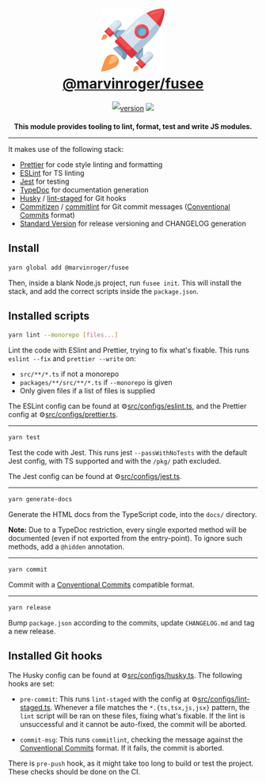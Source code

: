 <h1 align=center style="max-width: 100%;">
  <img width="128" height="128" alt="Fusee Logo" src="./fusee.svg" style="max-width: 100%;"><br/>
  <a href="https://github.com/marvinroger/fusee">@marvinroger/fusee</a>
</h1>

<p align=center style="line-height: 2;">
  <a href="https://www.npmjs.com/package/@marvinroger/fusee" target="_blank"><img src="https://img.shields.io/npm/v/@marvinroger/fusee.svg?style=flat-square&color=007acc&label=version&logo=NPM" alt="version" /></a>
  <img src="https://img.shields.io/static/v1.svg?label=&message=TypeScript&color=294E80&style=flat-square&logo=typescript">
</p>

<p align=center>
  <b>This module provides tooling to lint, format, test and write JS modules.</b>
</p>

---

It makes use of the following stack:

- [Prettier](https://github.com/prettier/prettier) for code style linting and formatting
- [ESLint](https://eslint.org/) for TS linting
- [Jest](https://jestjs.io/) for testing
- [TypeDoc](https://typedoc.org/) for documentation generation
- [Husky](https://github.com/typicode/husky) / [lint-staged](https://github.com/okonet/lint-staged) for Git hooks
- [Commitizen](https://github.com/commitizen/cz-cli) / [commitlint](https://github.com/conventional-changelog/commitlint) for Git commit messages ([Conventional Commits](https://www.conventionalcommits.org) format)
- [Standard Version](https://github.com/conventional-changelog/standard-version) for release versioning and CHANGELOG generation

## Install

```bash
yarn global add @marvinroger/fusee
```

Then, inside a blank Node.js project, run `fusee init`.
This will install the stack, and add the correct scripts inside the `package.json`.

## Installed scripts

```bash
yarn lint --monorepo [files...]
```

Lint the code with ESlint and Prettier, trying to fix what's fixable.
This runs `eslint --fix` and `prettier --write` on:

- `src/**/*.ts` if not a monorepo
- `packages/**/src/**/*.ts` if `--monorepo` is given
- Only given files if a list of files is supplied

The ESLint config can be found at ⚙[src/configs/eslint.ts](src/configs/eslint.ts), and
the Prettier config at ⚙[src/configs/prettier.ts](src/configs/prettier.ts).

---

```bash
yarn test
```

Test the code with Jest.
This runs jest `--passWithNoTests` with the default Jest config, with TS supported and with
the `/pkg/` path excluded.

The Jest config can be found at ⚙[src/configs/jest.ts](src/configs/jest.ts).

---

```bash
yarn generate-docs
```

Generate the HTML docs from the TypeScript code, into the `docs/` directory.

**Note:** Due to a TypeDoc restriction, every single exported method will be documented (even if not exported from the entry-point). To ignore such methods, add a `@hidden` annotation.

---

```bash
yarn commit
```

Commit with a [Conventional Commits](https://www.conventionalcommits.org) compatible format.

---

```bash
yarn release
```

Bump `package.json` according to the commits, update `CHANGELOG.md` and tag a new release.

## Installed Git hooks

The Husky config can be found at ⚙[src/configs/husky.ts](src/configs/husky.ts).
The following hooks are set:

- `pre-commit`: This runs `lint-staged` with the config at ⚙[src/configs/lint-staged.ts](src/configs/lint-staged.ts). Whenever a file matches the `*.{ts,tsx,js,jsx}` pattern, the `lint` script will be ran on these files, fixing what's fixable. If the lint is unsuccessful and it cannot be auto-fixed, the commit will be aborted.

- `commit-msg`: This runs `commitlint`, checking the message against the [Conventional Commits](https://www.conventionalcommits.org) format. If it fails, the commit is aborted.

There is `pre-push` hook, as it might take too long to build or test the project.
These checks should be done on the CI.
